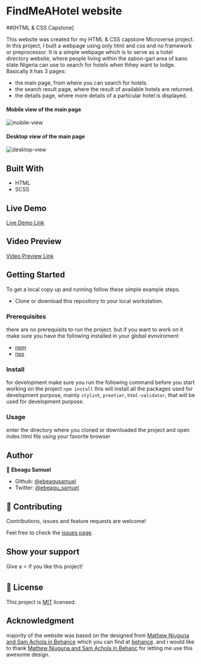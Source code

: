 # FindMeAHotel website

##[HTML & CSS Capstone]

This website was created for my HTML & CSS capstone Microverse project. 
In this project, I built a webpage using only html and css and no framework or preprocessor.
It is a simple webpage which is to serve as a hotel directory website, where people living within the sabon-gari area of kano state Nigeria can use to search for hotels when thhey want to lodge.
Basically it has 3 pages:

- the main page, from where you can search for hotels.
- the search result page, where the result of available hotels are returned.
- the details page, where more details of a particular hotel is displayed.

#### Mobile view of the main page
![mobile-view](https://user-images.githubusercontent.com/57847212/80711110-bfe8b980-8ae7-11ea-98cb-a6e4e0c743fa.PNG)

#### Desktop view of the main page
![desktop-view](https://user-images.githubusercontent.com/57847212/80711285-06d6af00-8ae8-11ea-8b72-911317358576.PNG)



## Built With

- HTML
- SCSS

## Live Demo

[Live Demo Link](https://raw.githack.com/ebeagusamuel/FindMeAHotel/f-FMAS/pages/main.html)

## Video Preview
[Video Preview Link](https://www.loom.com/share/71f193074d4048d0a3e66e7a89ae76c3)

## Getting Started

To get a local copy up and running follow these simple example steps.

- Clone or download this repository to your local workstation.

### Prerequisites

there are no prerequisits to run the project. but if you want to work on it make sure you have the following installed in your global evnviroment

- [npm](https://www.npmjs.com/products/teams?utm_source=adwords&utm_medium=ppc&utm_campaign=npmTeams2019Q2&utm_content=site&gclid=Cj0KCQjwyPbzBRDsARIsAFh15JaJyPdeb-Q11Rq-LMaulSWINd6PYdJQ2OkZyE75reyBcpnnmwPrgRoaAv_5EALw_wcB)
- [npx](https://www.npmjs.com/package/npx)

### Install

for development make sure you run the following command before you start working on the project
`npm install`
this will install all the packages used for development purpose, mainly `stylint`, `preetier`, `html-validator`, that will be used for development purpose.

### Usage

enter the directory where you cloned or downloaded the project and open index.html file using your favorite browser

## Author

👤 **Ebeagu Samuel**

- Github: [@ebeagusamuel](https://github.com/ebeagusamuel)
- Twitter: [@ebeagu_samuel](https://twitter.com/ebeagu_samuel)

## 🤝 Contributing

Contributions, issues and feature requests are welcome!

Feel free to check the [issues page](issues/).

## Show your support

Give a ⭐️ if you like this project!

## 📝 License

This project is [MIT](lic.url) licensed.

## Acknowledgment

majority of the website was based on the designed from [Mathew Njuguna and Sam Achola in Behance](https://www.behance.net/gallery/25563385/PatashuleKE)
which you can find at [behance](https://www.behance.net/gallery/25563385/PatashuleKE). and i would like to thank
[Mathew Njuguna and Sam Achola in Behanc](https://www.behance.net/adagio07) for letting me use this awesome design.